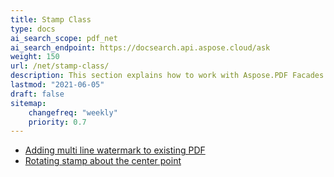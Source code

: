 ```yaml
---
title: Stamp Class
type: docs
ai_search_scope: pdf_net
ai_search_endpoint: https://docsearch.api.aspose.cloud/ask
weight: 150
url: /net/stamp-class/
description: This section explains how to work with Aspose.PDF Facades using Stamp Class.
lastmod: "2021-06-05"
draft: false
sitemap:
    changefreq: "weekly"
    priority: 0.7
---
```


- [Adding multi line watermark to existing PDF](/pdf/net/adding-multi-line-watermark-to-existing-pdf/)
- [Rotating stamp about the center point](/pdf/net/rotating-stamp-about-the-center-point/)